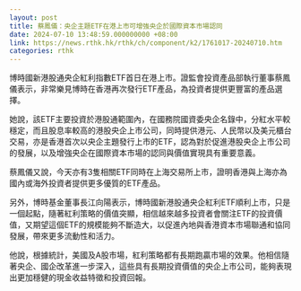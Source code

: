 ```yaml
---
layout: post
title: 蔡鳳儀：央企主題ETF在港上市可增強央企於國際資本市場認同
date: 2024-07-10 13:48:59.000000000 +08:00
link: https://news.rthk.hk/rthk/ch/component/k2/1761017-20240710.htm
categories: rthk
---
```


博時國新港股通央企紅利指數ETF首日在港上市。證監會投資產品部執行董事蔡鳳儀表示，非常樂見博時在香港再次發行ETF產品，為投資者提供更豐富的產品選擇。

她說，該ETF主要投資於港股通範圍內，在國務院國資委央企名錄中，分紅水平較穩定，而且股息率較高的港股央企上市公司，同時提供港元、人民幣以及美元櫃台交易，亦是香港首次以央企主題發行上市的ETF，認為對於促進港股央企上市公司的發展，以及增強央企在國際資本市場的認同與價值實現具有重要意義。

蔡鳳儀又說，今天亦有3隻相關ETF同時在上海交易所上市，證明香港與上海亦為國內或海外投資者提供更多優質的ETF產品。

另外，博時基金董事長江向陽表示，博時國新港股通央企紅利ETF順利上市，只是一個起點，隨著紅利策略的價值突顯，相信越來越多投資者會關注ETF的投資價值，又期望這個ETF的規模能夠不斷造大，以促進內地與香港資本市場聯通和協同發展，帶來更多流動性和活力。

他說，根據統計，美國及A股市場，紅利策略都有長期跑贏市場的效果。他相信隨著央企、國企改革進一步深入，這些具有長期投資價值的央企上市公司，能夠表現出更加穩健的現金收益特徵和投資回報。
